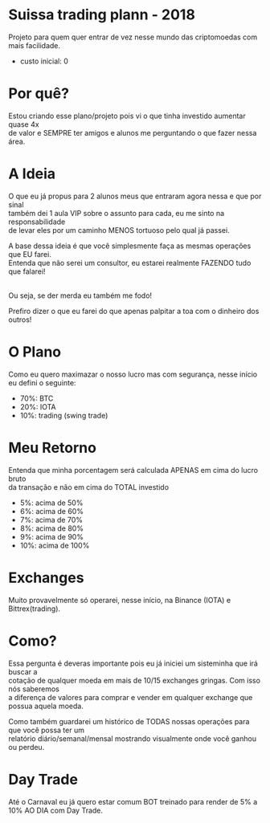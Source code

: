 # Suissa trading plann - 2018
Projeto para quem quer entrar de vez nesse mundo das criptomoedas com mais facilidade.

- custo inicial: 0

# Por quê?

Estou criando esse plano/projeto pois vi o que tinha investido aumentar quase 4x<br> 
de valor e SEMPRE ter amigos e alunos me perguntando o que fazer nessa área.


# A Ideia

O que eu já propus para 2 alunos meus que entraram agora nessa e que por sinal<br> 
também dei 1 aula VIP sobre o assunto para cada, eu me sinto na responsabilidade<br> 
de levar eles por um caminho MENOS tortuoso pelo qual já passei.

A base dessa ideia é que você simplesmente faça as mesmas operações que EU farei.<br>
Entenda que não serei um consultor, eu estarei realmente FAZENDO tudo que falarei!<br>
<br>

Ou seja, se der merda eu também me fodo!
<br>

Prefiro dizer o que eu farei do que apenas palpitar a toa com o dinheiro dos outros!


# O Plano

Como eu quero maximazar o nosso lucro mas com segurança, nesse início eu defini o seguinte:

- 70%: BTC
- 20%: IOTA
- 10%: trading (swing trade)


# Meu Retorno

Entenda que minha porcentagem será calculada APENAS em cima do lucro bruto<br> 
da transação e não em cima do TOTAL investido


- 5%: acima de 50%
- 6%: acima de 60%
- 7%: acima de 70%
- 8%: acima de 80%
- 9%: acima de 90%
- 10%: acima de 100%


# Exchanges

Muito provavelmente só operarei, nesse início, na Binance (IOTA) e Bittrex(trading).

# Como?

Essa pergunta é deveras importante pois eu já iniciei um sisteminha que irá buscar a<br>
cotação de qualquer moeda em mais de 10/15 exchanges gringas. Com isso nós saberemos<br>
a diferença de valores para comprar e vender em qualquer exchange que possua aquela moeda.

Como também guardarei um histórico de TODAS nossas operações para que você possa ter um<br>
relatório diário/semanal/mensal mostrando visualmente onde você ganhou ou perdeu.

# Day Trade

Até o Carnaval eu já quero estar comum BOT treinado para render de 5% a 10% AO DIA com Day Trade.


